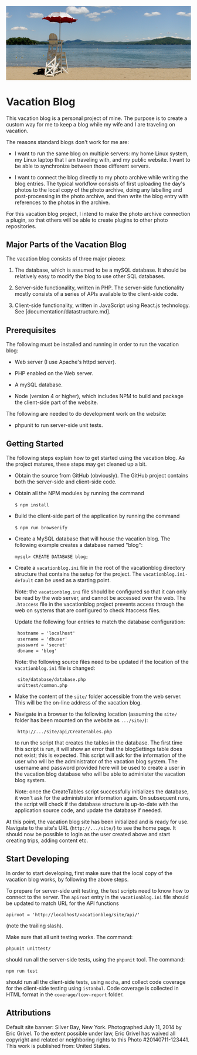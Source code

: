 ![banner](site/media/default-banner.png)

# Vacation Blog

This vacation blog is a personal project of mine. The purpose is to create
a custom way for me to keep a blog while my wife and I are traveling on
vacation.

The reasons standard blogs don't work for me are:

 - I want to run the same blog on multiple servers: my home Linux system,
   my Linux laptop that I am traveling with, and my public website. I want
   to be able to synchronize between those different servers.

 - I want to connect the blog directly to my photo archive while writing
   the blog entries. The typical workflow consists of first uploading the
   day's photos to the local copy of the photo archive, doing any
   labelling and post-processing in the photo archive, and then write
   the blog entry with references to the photos in the archive.

For this vacation blog project, I intend to make the photo archive connection
a plugin, so that others will be able to create plugins to other photo
repositories.

## Major Parts of the Vacation Blog

The vacation blog consists of three major pieces:

1. The database, which is assumed to be a mySQL database. It should be
   relatively easy to modify the blog to use other SQL databases.

2. Server-side functionality, written in PHP. The server-side functionality
   mostly consists of a series of APIs available to the client-side code.

3. Client-side functionality, written in JavaScript using React.js technology. See [documentation/datastructure.md].

## Prerequisites

The following must be installed and running in order to run the vacation blog:

 - Web server (I use Apache's httpd server).

 - PHP enabled on the Web server.

 - A mySQL database.

 - Node (version 4 or higher), which includes NPM to build and package
   the client-side part of the website.

The following are needed to do development work on the website:

 - phpunit to run server-side unit tests.

## Getting Started

The following steps explain how to get started using the vacation blog.
As the project matures, these steps may get cleaned up a bit.

 - Obtain the source from GitHub (obviously). The GitHub project contains
   both the server-side and client-side code.

 - Obtain all the NPM modules by running the command

   `$ npm install`

 - Build the client-side part of the application by running the command

   `$ npm run browserify`

 - Create a MySQL database that will house the vacation blog. The following
   example creates a database named "blog":

   `mysql> CREATE DATABASE blog;`

 - Create a `vacationblog.ini` file in the root of the vacationblog
   directory structure that contains the setup for the project. The
   `vacationblog.ini-default` can be used as a starting point.

   Note: the `vacationblog.ini` file should be configured so that it can
   only be read by the web server, and cannot be accessed over the web.
   The `.htaccess` file in the vacationblog project prevents access through
   the web on systems that are configured to check htaccess files.

   Update the following four entries to match the database configuration:

        hostname = 'localhost'
        username = 'dbuser'
        password = 'secret'
        dbname = 'blog'

   Note: the following source files need to be updated if the location of
   the `vacationblog.ini` file is changed:

        site/database/database.php
        unittest/common.php

 - Make the content of the `site/` folder accessible from the web server.
   This will be the on-line address of the vacation blog.

 - Navigate in a browser to the following location (assuming the `site/`
   folder has been mounted on the website as `.../site/`):

        http://.../site/api/CreateTables.php

   to run the script that creates the tables in the database. The first time
   this script is run, it will show an error that the blogSettings table
   does not exist; this is expected. This script will ask for the information
   of the user who will be the administrator of the vacation blog system.
   The username and password provided here will be used to create a user
   in the vacation blog database who will be able to administer the
   vacation blog system.

   Note: once the CreateTables script successfully initializes the database,
   it won't ask for the administrator information again. On subsequent
   runs, the script will check if the database structure is up-to-date
   with the application source code, and update the database if needed.

At this point, the vacation blog site has been initialized and is ready for
use. Navigate to the site's URL (`http://.../site/`) to see the home page.
It should now be possible to login as the user created above and start
creating trips, adding content etc.

## Start Developing

In order to start developing, first make sure that the local copy of the
vacation blog works, by following the above steps.

To prepare for server-side unit testing, the test scripts need to know how
to connect to the server. The `apiroot` entry in the `vacationblog.ini`
file should be updated to match URL for the API functions

    apiroot = 'http://localhost/vacationblog/site/api/'

(note the trailing slash).

Make sure that all unit testing works. The command:

    phpunit unittest/

should run all the server-side tests, using the `phpunit` tool. The command:

    npm run test

should run all the client-side tests, using `mocha`, and collect code coverage
for the client-side testing using `istanbul`. Code coverage is collected in
HTML format in the `coverage/lcov-report` folder.

## Attributions

Default site banner: Silver Bay, New York. Photographed July 11, 2014 by Eric Grivel. To the extent possible under law, Eric Grivel has waived all copyright and related or neighboring rights to this Photo #20140711-123441. This work is published from: United States.
